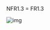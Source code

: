 NFR1.3 = FR1.3

![img](/1-SoftwareRequirements/1.4-FuncNonFuncRequirements/1.4.4-NFRUserInterfaceOUTPUT/NFR-1.3.png)
